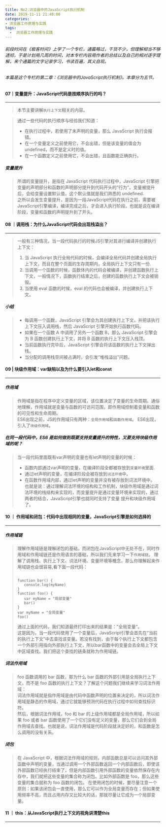 ```yaml
---
title: No2.浏览器中的JavaScript执行机制
date: 2019-11-11 21:40:00
categories:
- 浏览器工作原理与实践
tags: 
  -  浏览器工作原理与实践
---
```

###### 前段时间在《极客时间》上学了一个专栏，通篇略过，干货不少，但理解相当不够透彻，于是计划用几周的时间，对本专栏内容用作者的总结以及自己的相对逐字理解，来个通篇的文字记录学习，书读百遍，其义自现。  

###### 本篇是这个专栏的第二章：《浏览器中的JavaScript执行机制》。本章分为五节。
<!--more-->
#### 07｜变量提升：JavaScript代码是按顺序执行的吗？
---
> 本节主要讲解`执行上下文`相关的内容。

> 通过一些代码的执行顺序与经验我们知道：    
> + 在执行过程中，若使用了未声明的变量，那么 JavaScript 执行会报错。    
> + 在一个变量定义之前使用它，不会出错，但是该变量的值会为 undefined，而不是定义时的值。    
> + 在一个函数定义之前使用它，不会出错，且函数能正确执行。
##### 变量提升
> 所谓的变量提升，是指在 JavaScript 代码执行过程中，JavaScript 引擎把变量的声明部分和函数的声明部分提升到代码开头的“行为”。变量被提升后，会给变量设置默认值，这个默认值就是我们熟悉的 undefined.    
> 之所以会发生变量提升，是因为一段JavaScript代码在执行之前，需要被JavaScript引擎编译，编译完成之后，才会进入执行阶段。也就是说在编译阶段，变量和函数的声明提升到了开头。    

#### 08 ｜调用栈：为什么JavaScript代码会出现栈溢出？
---
> 一般有三种情况，当一段代码执行的时候JS引擎对其进行编译并创建执行上下文：
> 1. 当 JavaScript 执行全局代码的时候，会编译全局代码并创建全局执行上下文，而且在整个页面的生存周期内，全局执行上下文只有一份.  
> 2. 当调用一个函数的时候，函数体内的代码会被编译，并创建函数执行上下文，一般情况下，函数执行结束之后，创建的函数执行上下文会被销毁。   
> 3. 当使用 eval 函数的时候，eval 的代码也会被编译，并创建执行上下文。
##### 小结
> + 每调用一个函数，JavaScript 引擎会为其创建执行上下文，并把该执行上下文压入调用栈，然后 JavaScript 引擎开始执行函数代码。 
> + 如果在一个函数 A 中调用了另外一个函数 B，那么 JavaScript 引擎会为 B 函数创建执行上下文，并将 B 函数的执行上下文压入栈顶。   
> + 当前函数执行完毕后，JavaScript 引擎会将该函数的执行上下文弹出栈。   
> + 当分配的调用栈空间被占满时，会引发“堆栈溢出”问题。

#### 09 | 块级作用域：var缺陷以及为什么要引入let和const
---
##### 作用域
> 作用域是指在程序中定义变量的区域，该位置决定了变量的生命周期。通俗地理解，作用域就是变量与函数的可访问范围，即作用域控制着变量和函数的可见性和生命周期。  
> ES6出现之前，JS的作用域只有两种：`全局作用域`和`函数作用域`。 ES6出现，引入了`块级作用域`。

##### 在同一段代码中，ES6 是如何做到既要支持变量提升的特性，又要支持块级作用域的呢？
> 当一段代码里面既有var声明的变量也有let声明的变量的时候：  
> + 函数内部通过var声明的变量，在编译阶段全都被存放到`变量环境`里面.  
> + 通过let声明的变量，在编译阶段会被存放到`词法环境`中。 
> + 在函数作用域内部，通过let声明的变量并没有被存放到词法环境中。  
> 也就是说：通过理解词法环境的结构和工作机制，块级作用域是通过词法环境的栈结构来实现的，而变量提升是通过变量环境来实现的，通过两者的结合，JavaScript引擎也就同时支持了变量 提升和块级作用域了。

#### 10 ｜ 作用域和闭包：代码中出现相同的变量，JavaScript引擎是如何选择的 
---
##### 作用域链
> 理解作用域链是理解闭包的基础，而闭包在JavaScript中无处不在，同时作用域和作用域链还是作用语言的基础，所以我们先来学习一下`作用域链`。
> 理解了调用栈、执行上下文、词法环境、变量环境等概念，那么你理解起来作用域链也会很容易,看下面一段代码：
>```
>
> function bar() {
>    console.log(myName)
> }
> function foo() {
>    var myName = "局部变量"
>    bar()
> }
> var myName = "全局变量"
> foo()
>``` 
> 通过上面的代码，我们知道最终打印出来的结果是：”全局变量“。  
> 这是因为，当一段代码使用了一个变量后，JavaScript引擎会首先在“当前的执行上下文”中去查找该变量。若没有找到，由于每个执行上下文都包含一个外部引用指向外部执行上下文，所以bar函数中的变量会去全局上下文中区域查找。我们把这个查找的链条就称为作用域链。
##### 词法作用域
> foo 函数调用的 bar 函数，那为什么 bar 函数的外部引用是全局执行上下文，而不是 foo 函数的执行上下文？了解这个问题我们继续来学习词法作用域：  
> 词法作用域就是指作用域是由代码中函数声明的位置来决定的，所以词法作用域是静态的作用域，通过它就能够预测代码在执行过程中如何查找标识符。  
> 然后，根据词法作用域，foo 和 bar 的上级作用域都是全局作用域，所以如果 foo 或者 bar 函数使用了一个它们没有定义的变量，那么它们会到全局作用域去查找。也就是说，词法作用域是代码阶段就决定好的，和函数是怎么调用的没有关系。
##### 闭包  
> 在 JavaScript 中，根据词法作用域的规则，内部函数总是可以访问其外部函数中声明的变量，当通过调用一个外部函数返回一个内部函数后，即使该外部函数已经执行结束了，但是内部函数引用外部函数的变量依然保存在内存中，我们就把这些变量的集合称为闭包。比如外部函数是 foo，那么这些变量的集合就称为 foo 函数的闭包。 
> 在使用闭包的时候，要尽量注意一个原则：如果该闭包会一直使用，那么它可以作为全局变量而存在；但如果使用频率不高，而且占用内存又比较大的话，那就尽量让它成为一个局部变量。

#### 11 ｜ this：从JavaScript执行上下文的视角讲清楚this
---
>

